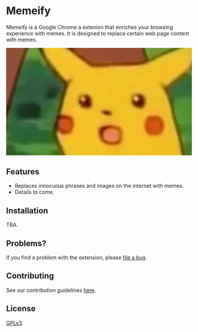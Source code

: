 # Memeify

Memeify is a Google Chrome a extenion that enriches your browsing experience with memes. It is designed to replace certain web page content with memes. 

![Surprised Pikachu](images/pikachu-cropped.png)

## Features

- Replaces innocuous phrases and images on the internet with memes.
- Details to come.

## Installation

TBA.

## Problems?

If you find a problem with the extension, please [file a bug](https://github.com/nyu-ossd-s19/memeify-team-1/issues/new).

## Contributing

See our contribution guidelines [here](https://github.com/nyu-ossd-s19/memeify-team-1/blob/master/LICENSE).

## License

[GPLv3](https://github.com/nyu-ossd-s19/memeify-team-1/blob/master/LICENSE).
